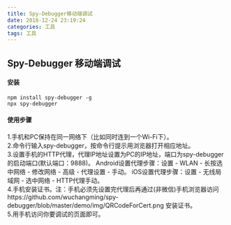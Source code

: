 ```yaml
---
title: Spy-Debugger移动端调试
date: 2018-12-24 23:19:24
categories: 工具
tags: 工具
---
```


## Spy-Debugger 移动端调试

#### 安装
```shell
npm install spy-debugger -g
npx spy-debugger
```

#### 使用步骤
1.手机和PC保持在同一网络下（比如同时连到一个Wi-Fi下）。
<br>
2.命令行输入spy-debugger，按命令行提示用浏览器打开相应地址。
<br>
3.设置手机的HTTP代理，代理IP地址设置为PC的IP地址，端口为spy-debugger的启动端口(默认端口：9888)。
Android设置代理步骤：设置 - WLAN - 长按选中网络 - 修改网络 - 高级 - 代理设置 - 手动。
iOS设置代理步骤：设置 - 无线局域网 - 选中网络 - HTTP代理手动。
<br>
4.手机安装证书。注：手机必须先设置完代理后再通过(非微信)手机浏览器访问https://github.com/wuchangming/spy-debugger/blob/master/demo/img/QRCodeForCert.png
安装证书。
<br>
5.用手机访问你要调试的页面即可。
